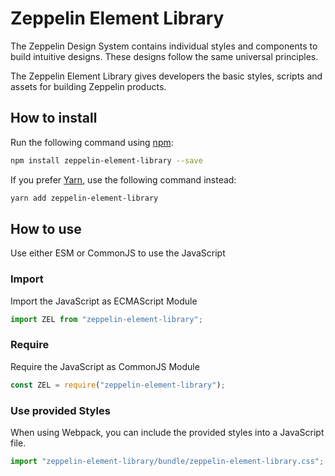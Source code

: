 # Zeppelin Element Library

The Zeppelin Design System contains individual styles and components to build intuitive designs. These designs follow the same universal principles.

The Zeppelin Element Library gives developers the basic styles, scripts and assets for building Zeppelin products.

## How to install

Run the following command using [npm](https://www.npmjs.com/):

```bash
npm install zeppelin-element-library --save
```

If you prefer [Yarn](https://yarnpkg.com/en/), use the following command instead:

```bash
yarn add zeppelin-element-library
```

## How to use

Use either ESM or CommonJS to use the JavaScript

### Import

Import the JavaScript as ECMAScript Module

```javascript
import ZEL from "zeppelin-element-library";
```

### Require

Require the JavaScript as CommonJS Module

```javascript
const ZEL = require("zeppelin-element-library");
```

### Use provided Styles

When using Webpack, you can include the provided styles into a JavaScript file.

```javascript
import "zeppelin-element-library/bundle/zeppelin-element-library.css";
```
